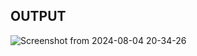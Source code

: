 ## OUTPUT


![Screenshot from 2024-08-04 20-34-26](https://github.com/user-attachments/assets/66992aba-b2c5-4df0-9ca5-3ad43c52fa97)
